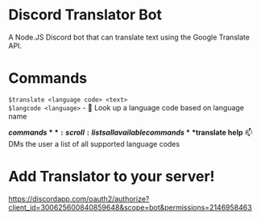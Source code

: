 # Discord Translator Bot
A Node.JS Discord bot that can translate text using the Google Translate API.

# Commands
`$translate <language code> <text>`  
`$langcode <language>` - :flashlight: Look up a language code based on language name

**$commands** :scroll: lists all available commands  
**$translate help** :mailbox: DMs the user a list of all supported language codes

# Add Translator to your server!

https://discordapp.com/oauth2/authorize?client_id=300625600840859648&scope=bot&permissions=2146958463
